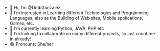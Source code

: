 - 👋 Hi, I’m @DmbGonzalez
- 👀 I’m interested in Learning different Technologies and Programming Languages, also as the Building of Web sites, Mobile applications, Games, etc. 
- 🌱 I’m currently learning Python, JAVA, PHP etc
- 💞️ I’m looking to collaborate on many different projects, so just count me in already!
- 😄 Pronouns: She/her


<!---
DmbGonzalez/DmbGonzalez is a ✨ special ✨ repository because its `README.md` (this file) appears on your GitHub profile.
You can click the Preview link to take a look at your changes.
--->
